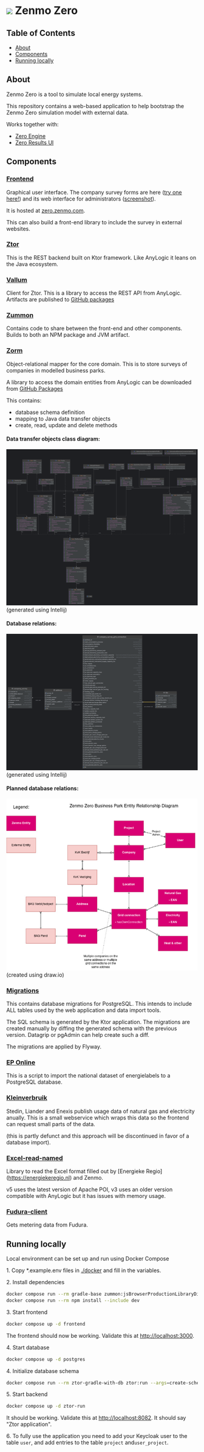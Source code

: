 <img src="https://zenmo.com/wp-content/uploads/elementor/thumbs/zenmo-logo-website-light-grey-square-o1piz2j6llwl7n0xd84ywkivuyf22xei68ewzwrvmc.png" height="30px"/> Zenmo Zero
==========

Table of Contents
-----------------

- [About](#about)
- [Components](#Components)
- [Running locally](#running-locally)

About
-----

Zenmo Zero is a tool to simulate local energy systems.

This repository contains a web-based application to help bootstrap the Zenmo Zero simulation model with external data.

Works together with:

* [Zero Engine](https://github.com/Zenmo/zero_engine)
* [Zero Results UI](https://github.com/Zenmo/zero_results_UI)

Components
----------

### [Frontend](frontend)

Graphical user interface. The company survey forms are here ([try one here!](https://zero-test.zenmo.com/bedrijven-hessenpoort)) and its web interface for administrators ([screenshot](docs/admin-screenshot.jpg)). 

It is hosted at [zero.zenmo.com](https://zero.zenmo.com).

This can also build a front-end library to include the survey in external websites.

### [Ztor](ztor)

This is the REST backend built on Ktor framework. 
Like AnyLogic it leans on the Java ecosystem.

### [Vallum](vallum)

Client for Ztor. This is a library to access the REST API from AnyLogic.
Artifacts are published to [GitHub packages](https://github.com/Zenmo/zero/packages/2239630)

### [Zummon](zummon)

Contains code to share between the front-end and other components. 
Builds to both an NPM package and JVM artifact. 

### [Zorm](zorm)

Object-relational mapper for the core domain. This is to store surveys of companies in 
modelled business parks.

A library to access the domain entities from AnyLogic can be downloaded from [GitHub Packages](https://github.com/Zenmo/zero/packages/2104350)

This contains:

* database schema definition
* mapping to Java data transfer objects
* create, read, update and delete methods

#### Data transfer objects class diagram:

![](docs/dto-class-diagram.png)
(generated using Intellij)

#### Database relations:

![](docs/erd.png)
(generated using Intellij)

#### Planned database relations:
![](docs/erd-future.jpg)
(created using draw.io)


### [Migrations](migrations)

This contains database migrations for PostgreSQL.
This intends to include ALL tables used by the web application and data import tools.

The SQL schema is generated by the Ktor application.
The migrations are created manually by diffing the generated schema with the previous version. Datagrip or pgAdmin can help create such a diff.

The migrations are applied by Flyway.

### [EP Online](ep-online)

This is a script to import the national dataset of energielabels to a PostgreSQL database.

### [Kleinverbruik](kleinverbruik)

Stedin, Liander and Enexis publish usage data of natural gas and electricity anually.
This is a small webservice which wraps this data so the frontend can request small parts of the data.

(this is partly defunct and this approach will be discontinued in favor of a database import).

### [Excel-read-named](excel-read-named-v5)

Library to read the Excel format filled out by [Energieke Regio]
(https://energiekeregio.nl) and Zenmo.

v5 uses the latest version of Apache POI, v3 uses an older version 
compatible with AnyLogic but it has issues with memory usage.

### [Fudura-client](fudura-client)

Gets metering data from Fudura.

Running locally
---

Local environment can be set up and run using Docker Compose

1\. Copy *.example.env files in [./docker](./docker) and fill in the variables.

2\. Install dependencies

```bash
docker compose run --rm gradle-base zummon:jsBrowserProductionLibraryDistribution
docker compose run --rm npm install --include dev
```

3\. Start frontend

```bash
docker compose up -d frontend
```

The frontend should now be working. Validate this at 
[http://localhost:3000](http://localhost:3000).

4\. Start database

```bash
docker compose up -d postgres
```

4\. Initialize database schema

```bash
docker compose run --rm ztor-gradle-with-db ztor:run --args=create-schema
```

5\. Start backend

```bash
docker compose up -d ztor-run
```

It should be working. Validate this at 
[http://localhost:8082](http://localhost:8082). 
It should say "Ztor application".

6\. To fully use the application you need to add your Keycloak user to the 
table `user`, and add entries to the table `project` and`user_project`.
